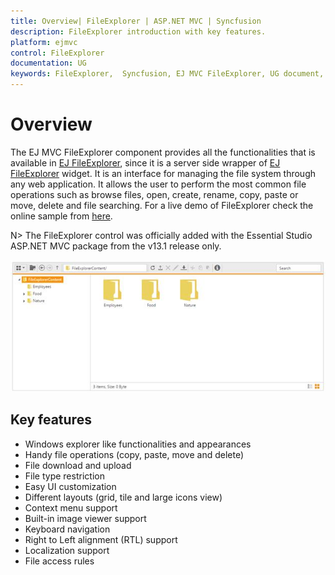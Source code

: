 ```yaml
---
title: Overview| FileExplorer | ASP.NET MVC | Syncfusion
description: FileExplorer introduction with key features.
platform: ejmvc
control: FileExplorer
documentation: UG
keywords: FileExplorer,  Syncfusion, EJ MVC FileExplorer, UG document, Overview
---
```


# Overview

The EJ MVC FileExplorer component provides all the functionalities that is available in [EJ FileExplorer](http://help.syncfusion.com/js/fileexplorer/overview#), since it is a server side wrapper of [EJ FileExplorer](http://help.syncfusion.com/js/fileexplorer/overview#) widget. It is an interface for managing the file system through any web application. It allows the user to perform the most common file operations such as browse files, open, create, rename, copy, paste or move, delete and file searching.
For a live demo of FileExplorer check the online sample from [here](http://mvc.syncfusion.com/demos/web/fileexplorer/default#).

N> The FileExplorer control was officially added with the Essential Studio ASP.NET MVC package from the v13.1 release only.

![](Overview_images/Overview_img1.jpeg)

## Key features

* Windows explorer like functionalities and appearances
* Handy file operations (copy, paste, move and delete)
* File download and upload
* File type restriction
* Easy UI customization
* Different layouts (grid, tile and large icons view)
* Context menu support
* Built-in image viewer support
* Keyboard navigation
* Right to Left alignment (RTL) support
* Localization support
* File access rules
